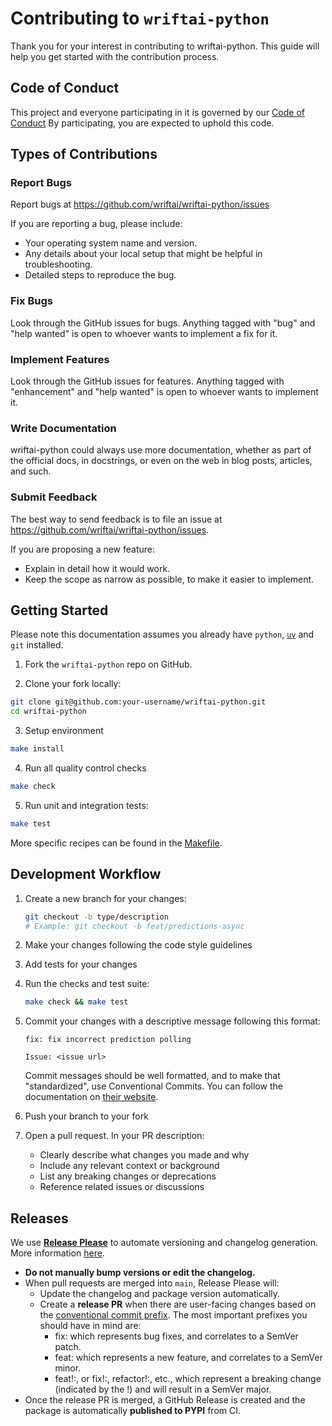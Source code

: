 # Contributing to `wriftai-python`

Thank you for your interest in contributing to wriftai-python. This guide will help you get started with the contribution process.

## Code of Conduct

This project and everyone participating in it is governed by our [Code of Conduct](/CODE_OF_CONDUCT.md) By participating, you are expected to uphold this code.

## Types of Contributions

### Report Bugs

Report bugs at https://github.com/wriftai/wriftai-python/issues

If you are reporting a bug, please include:

- Your operating system name and version.
- Any details about your local setup that might be helpful in troubleshooting.
- Detailed steps to reproduce the bug.

### Fix Bugs

Look through the GitHub issues for bugs.
Anything tagged with "bug" and "help wanted" is open to whoever wants to implement a fix for it.

### Implement Features

Look through the GitHub issues for features.
Anything tagged with "enhancement" and "help wanted" is open to whoever wants to implement it.

### Write Documentation

wriftai-python could always use more documentation, whether as part of the official docs, in docstrings, or even on the web in blog posts, articles, and such.

### Submit Feedback

The best way to send feedback is to file an issue at https://github.com/wriftai/wriftai-python/issues.

If you are proposing a new feature:

- Explain in detail how it would work.
- Keep the scope as narrow as possible, to make it easier to implement.

## Getting Started

Please note this documentation assumes you already have `python`, [`uv`](https://docs.astral.sh/uv/getting-started/installation/) and `git` installed.

1. Fork the `wriftai-python` repo on GitHub.

2. Clone your fork locally:

```bash
git clone git@github.com:your-username/wriftai-python.git
cd wriftai-python
```

3. Setup environment

```bash
make install
```

4. Run all quality control checks

```bash
make check
```

5. Run unit and integration tests:

```bash
make test
```

More specific recipes can be found in the [Makefile](./Makefile).

## Development Workflow

1. Create a new branch for your changes:
   ```bash
   git checkout -b type/description
   # Example: git checkout -b feat/predictions-async
   ```
2. Make your changes following the code style guidelines
3. Add tests for your changes
4. Run the checks and test suite:
   ```bash
   make check && make test
   ```
5. Commit your changes with a descriptive message following this format:

   ```
   fix: fix incorrect prediction polling

   Issue: <issue url>
   ```

   Commit messages should be well formatted, and to make that "standardized", use Conventional Commits. You can follow the documentation on [their website](https://www.conventionalcommits.org).

7. Push your branch to your fork
8. Open a pull request. In your PR description:
   - Clearly describe what changes you made and why
   - Include any relevant context or background
   - List any breaking changes or deprecations
   - Reference related issues or discussions

## Releases

We use [**Release Please**](https://github.com/googleapis/release-please) to automate versioning and changelog generation. More information [here](https://elixirschool.com/blog/managing-releases-with-release-please).

- **Do not manually bump versions or edit the changelog.**
- When pull requests are merged into `main`, Release Please will:
  - Update the changelog and package version automatically.
  - Create a **release PR** when there are user-facing changes based on the [conventional commit prefix](https://www.conventionalcommits.org). The most important prefixes you should have in mind are:
    - fix: which represents bug fixes, and correlates to a SemVer patch.
    - feat: which represents a new feature, and correlates to a SemVer minor.
    - feat!:, or fix!:, refactor!:, etc., which represent a breaking change (indicated by the !) and will result in a SemVer major.
- Once the release PR is merged, a GitHub Release is created and the package is automatically **published to PYPI** from CI.
